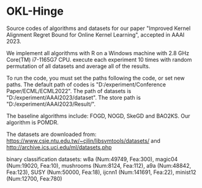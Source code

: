 # OKL-Hinge
Source codes of algorithms and datasets for our paper "Improved Kernel Alignment Regret Bound for Online Kernel Learning", accepted in AAAI 2023.

We implement all algorithms with R on a Windows machine with 2.8 GHz Core(TM) i7-1165G7 CPU. execute each experiment 10 times with random permutation of all datasets and average all of the results.

To run the code, you must set the paths following the code, or set new paths.
The default path of codes is "D:/experiment/Conference Paper/ECML/ECML2022". 
The path of datasets is "D:/experiment/AAAI2023/dataset". 
The store path is "D:/experiment/AAAI2023/Result/". 

The baseline algorithms include: FOGD, NOGD, SkeGD and BAO2KS. Our algorithm is POMDR.

The datasets are downloaded from: https://www.csie.ntu.edu.tw/~cjlin/libsvmtools/datasets/ and http://archive.ics.uci.edu/ml/datasets.php

binary classification datasets: 
w8a (Num:49749, Fea:300), magic04 (Num:19020, Fea:10), mushrooms (Num:8124, Fea:112), a9a (Num:48842, Fea:123), 
SUSY (Num:50000, Fea:18), ijcnn1 (Num:141691, Fea:22), minist12 (Num:12700, Fea:780)
